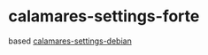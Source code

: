 # calamares-settings-forte
based [calamares-settings-debian](https://salsa.debian.org/live-team/calamares-settings-debian)